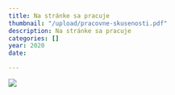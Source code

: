 ```yaml
---
title: Na stránke sa pracuje
thumbnail: "/upload/pracovne-skusenosti.pdf"
description: Na stránke sa pracuje
categories: []
year: 2020
date: 

---
```

![](/upload/profil.jpg)